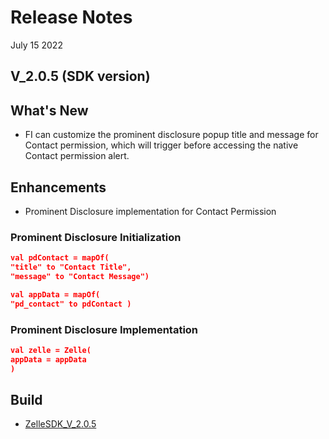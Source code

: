 # Release Notes

July 15 2022

## V_2.0.5 (SDK version)

## What's New

- FI can customize the prominent disclosure popup title and message for Contact permission, which will
  trigger before accessing the native Contact permission alert.

## Enhancements

- Prominent Disclosure implementation for Contact Permission

### Prominent Disclosure Initialization

```json
val pdContact = mapOf(
"title" to "Contact Title",
"message" to "Contact Message")

val appData = mapOf(
"pd_contact" to pdContact )
``` 

### Prominent Disclosure Implementation

```json
val zelle = Zelle(
appData = appData
)
``` 

## Build

- [ZelleSDK_V_2.0.5](?path=docs/builds/Android/downgraded-kotlin/ZelleSDK_V_2.0.5.aar)

